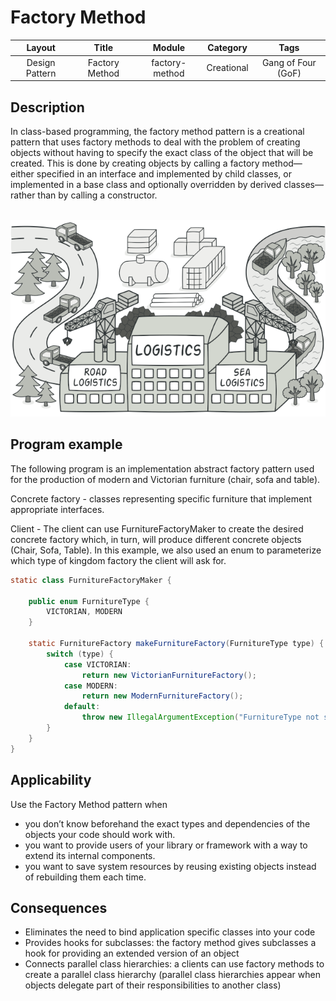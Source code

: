 # Factory Method

| Layout         | Title          | Module         | Category        | Tags                |
|:--------------:|:--------------:|:--------------:|:---------------:|:-------------------:|
| Design Pattern | Factory Method | factory-method | Creational      | Gang of Four (GoF)  |

<h2>Description</h2>
In class-based programming, the factory method pattern is a creational pattern that uses factory methods to deal with the problem of creating objects without having to specify the exact class of the object that will be created. This is done by creating objects by calling a factory method—either specified in an interface and implemented by child classes, or implemented in a base class and optionally overridden by derived classes—rather than by calling a constructor.<br><br>

<p align="center">
    <img src="etc/factoryMethodExample.png" width="600" />
</p>

<h2>Program example</h2>
The following program is an implementation abstract factory pattern
used for the production of modern and Victorian furniture (chair, sofa and table).


 





Concrete factory - classes representing specific furniture that implement appropriate interfaces.

Client -  The client can use FurnitureFactoryMaker to create the desired concrete factory which, in turn, will produce different concrete objects (Chair, Sofa, Table). In this example, we also used an enum to parameterize which type of kingdom factory the client will ask for.
```java
static class FurnitureFactoryMaker {

    public enum FurnitureType {
        VICTORIAN, MODERN
    }

    static FurnitureFactory makeFurnitureFactory(FurnitureType type) {
        switch (type) {
            case VICTORIAN:
                return new VictorianFurnitureFactory();
            case MODERN:
                return new ModernFurnitureFactory();
            default:
                throw new IllegalArgumentException("FurnitureType not supported.");
        }
    }
}

```


<h2>Applicability</h2>

Use the Factory Method pattern when

- you don’t know beforehand the exact types and dependencies of the objects your code should work with.
- you want to provide users of your library or framework with a way to extend its internal components.
- you want to save system resources by reusing existing objects instead of rebuilding them each time.

<h2>Consequences</h2>

- Eliminates the need to bind application specific classes into your code
- Provides hooks for subclasses: the factory method gives subclasses a hook for providing an extended version of an object
- Connects parallel class hierarchies: a clients can use factory methods to create a parallel class hierarchy (parallel
class hierarchies appear when objects delegate part of their responsibilities to another class)

